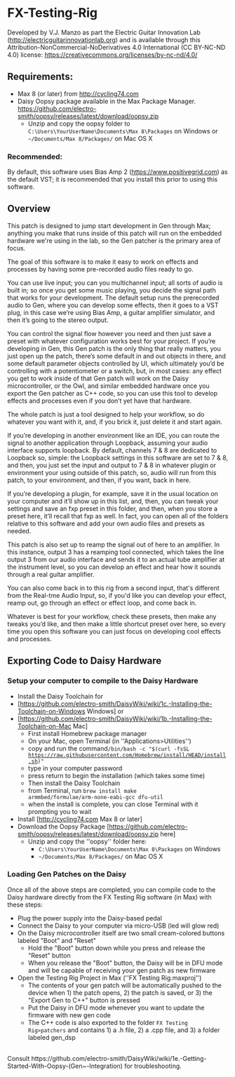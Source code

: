# FX-Testing-Rig
Developed by V.J. Manzo as part the Electric Guitar Innovation Lab (http://electricguitarinnovationlab.org) and is available through this Attribution-NonCommercial-NoDerivatives 4.0 International (CC BY-NC-ND 4.0) license:  https://creativecommons.org/licenses/by-nc-nd/4.0/ 

## Requirements:
- Max 8 (or later) from http://cycling74.com<br>
- Daisy Oopsy package available in the Max Package Manager. https://github.com/electro-smith/oopsy/releases/latest/download/oopsy.zip <br>
  - Unzip and copy the oopsy folder to <code>C:\Users\YourUserName\Documents\Max 8\Packages</code> on Windows or <code>~/Documents/Max 8/Packages/</code> on Mac OS X<br>

### Recommended:
By default, this software uses Bias Amp 2 (https://www.positivegrid.com) as the default VST; it is recommended that you install this prior to using this software. 

## Overview

This patch is designed to jump start development in Gen through Max; anything you make that runs inside of this patch will run on the embedded hardware we're using in the lab, so the Gen patcher is the primary area of focus. 

The goal of this software is to make it easy to work on effects and processes by having some pre-recorded audio files ready to go.

You can use live input; you can you multichannel input; all sorts of audio is built in; so once you get some music playing, you decide the signal path that works for your development. The default setup runs the prerecorded audio to Gen, where you can develop some effects, then it goes to a VST plug, in this case we’re using Bias Amp, a guitar amplifier simulator, and then it’s going to the stereo output. 

You can control the signal flow however you need and then just save a preset with whatever configuration works best for your project. If you’re developing in Gen, this Gen patch is the only thing that really matters, you just open up the patch, there’s some default in and out objects in there, and some default parameter objects controlled by UI, which ultimately you’d be controlling with a potentiometer or a switch, but, in most cases: any effect you get to work inside of that Gen patch will work on the Daisy microcontroller, or the Owl, and similar embedded hardware once you export the Gen patcher as C++ code, so you can use this tool to develop effects and processes even if you don’t yet have that hardware. 

The whole patch is just a tool designed to help your workflow, so do whatever you want with it, and, if you brick it, just delete it and start again. 

If you’re developing in another environment like an IDE, you can route the signal to another application through Loopback, assuming your audio interface supports loopback. By default, channels 7 & 8 are dedicated to Loopback so, simple: the Loopback settings in this software are set to 7 & 8, and then, you just set the input and output to 7 & 8 in whatever plugin or environment your using outside of this patch, so, audio will run from this patch, to your environment, and then, if you want, back in here. 

If you’re developing a plugin, for example, save it in the usual location on your computer and it’ll show up in this list, and, then, you can tweak your settings and save an fxp preset in this folder, and then, when you store a preset here, it’ll recall that fxp as well. In fact, you can open all of the folders relative to this software and add your own audio files and presets as needed. 

This patch is also set up to reamp the signal out of here to an amplifier. In this instance, output 3 has a reamping tool connected, which takes the line output 3 from our audio interface and sends it to an actual tube amplifier at the instrument level, so you can develop an effect and hear how it sounds through a real guitar amplifier. 

You can also come back in to this rig from a second input, that's different from the Real-tme Audio Input, so, if you'd like you can develop your effect, reamp out, go through an effect or effect loop, and come back in. 

Whatever is best for your workflow, check these presets, then make any tweaks you’d like, and then make a little shortcut preset over here, so every time you open this software you can just focus on developing cool effects and processes. 


## Exporting Code to Daisy Hardware
### Setup your computer to compile to the Daisy Hardware

- Install the Daisy Toolchain for 
-  [https://github.com/electro-smith/DaisyWiki/wiki/1c.-Installing-the-Toolchain-on-Windows Windows] or
-  [https://github.com/electro-smith/DaisyWiki/wiki/1b.-Installing-the-Toolchain-on-Mac Mac]
   - First install Homebrew package manager
    - On your Mac, open Terminal (in ''Applications>Utilities'')
    - copy and run the command<code>/bin/bash -c "$(curl -fsSL https://raw.githubusercontent.com/Homebrew/install/HEAD/install.sh)"</code>
    - type in your computer password
    - press return to begin the installation (which takes some time)
   - Then install the Daisy Toolchain
    - from Terminal, run <code>brew install make armmbed/formulae/arm-none-eabi-gcc dfu-util</code>
     - when the install is complete, you can close Terminal with it prompting you to wait
- Install [http://cycling74.com Max 8 or later]
- Download the Oopsy Package [https://github.com/electro-smith/oopsy/releases/latest/download/oopsy.zip here]
  - Unzip and copy the ''oopsy'' folder here: 
    - <code>C:\Users\YourUserName\Documents\Max 8\Packages</code> on Windows
    - <code>~/Documents/Max 8/Packages/</code> on Mac OS X

### Loading Gen Patches on the Daisy 
Once all of the above steps are completed, you can compile code to the Daisy hardware directly from the FX Testing Rig software (in Max) with these steps:
- Plug the power supply into the Daisy-based pedal
- Connect the Daisy to your computer via micro-USB (led will glow red)
- On the Daisy microcontroller itself are two small cream-colored buttons labeled "Boot" and "Reset"
  - Hold the "Boot" button down while you press and release the "Reset" button
  - When you release the "Boot" button, the Daisy will be in DFU mode and will be capable of receiving your gen patch as new firmware
- Open the Testing Rig Project in Max (''FX Testing Rig.maxproj'')
  - The contents of your gen patch will be automatically pushed to the device when 1) the patch opens, 2) the patch is saved, or 3) the "Export Gen to C++" button is pressed
   - Put the Daisy in DFU mode whenever you want to update the firmware with new gen code
   - The C++ code is also exported to the folder <code>FX Testing Rig⁩>⁨patchers⁩</code> and contains 1) a .h file, 2) a .cpp file, and 3) a folder labeled gen_dsp
<br>
Consult https://github.com/electro-smith/DaisyWiki/wiki/1e.-Getting-Started-With-Oopsy-(Gen~-Integration)  for troubleshooting.
